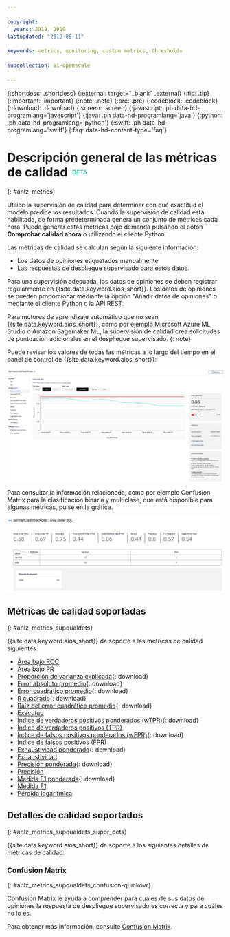 ```yaml
---

copyright:
  years: 2018, 2019
lastupdated: "2019-06-11"

keywords: metrics, monitoring, custom metrics, thresholds

subcollection: ai-openscale

---
```


{:shortdesc: .shortdesc}
{:external: target="_blank" .external}
{:tip: .tip}
{:important: .important}
{:note: .note}
{:pre: .pre}
{:codeblock: .codeblock}
{:download: .download}
{:screen: .screen}
{:javascript: .ph data-hd-programlang='javascript'}
{:java: .ph data-hd-programlang='java'}
{:python: .ph data-hd-programlang='python'}
{:swift: .ph data-hd-programlang='swift'}
{:faq: data-hd-content-type='faq'}

# Descripción general de las métricas de calidad ![etiqueta beta](images/beta.png)
{: #anlz_metrics}

Utilice la supervisión de calidad para determinar con qué exactitud el modelo predice los resultados. Cuando la supervisión de calidad está habilitada, de forma predeterminada genera un conjunto de métricas cada hora. Puede generar estas métricas bajo demanda pulsando el botón **Comprobar calidad ahora** o utilizando el cliente Python.

Las métricas de calidad se calculan según la siguiente información:

- Los datos de opiniones etiquetados manualmente
- Las respuestas de despliegue supervisado para estos datos.

Para una supervisión adecuada, los datos de opiniones se deben registrar regularmente en {{site.data.keyword.aios_short}}. Los datos de opiniones se pueden proporcionar mediante la opción "Añadir datos de opiniones" o mediante el cliente Python o la API REST.

Para motores de aprendizaje automático que no sean {{site.data.keyword.aios_short}}, como por ejemplo Microsoft Azure ML Studio o Amazon Sagemaker ML, la supervisión de calidad crea solicitudes de puntuación adicionales en el despliegue supervisado.
{: note}

Puede revisar los valores de todas las métricas a lo largo del tiempo en el panel de control de {{site.data.keyword.aios_short}}:

![Gráfico de métricas de calidad que muestra desviación del área bajo ROC](images/quality_metrics_001.png)


Para consultar la información relacionada, como por ejemplo Confusion Matrix para la clasificación binaria y multiclase, que está disponible para algunas métricas, pulse en la gráfica.

![Tabla de detalles de las métricas de calidad](images/quality_metrics_002.png)

## Métricas de calidad soportadas
{: #anlz_metrics_supqualdets}

{{site.data.keyword.aios_short}} da soporte a las métricas de calidad siguientes:

- [Área bajo ROC](https://test.cloud.ibm.com/docs/services/ai-openscale?topic=ai-openscale-quality_roc)
- [Área bajo PR](https://test.cloud.ibm.com/docs/services/ai-openscale?topic=ai-openscale-quality-area-pr)
- [Proporción de varianza explicada](https://test.cloud.ibm.com/docs/services/ai-openscale?topic=ai-openscale-quality_var){: download}
- [Error absoluto promedio](https://test.cloud.ibm.com/docs/services/ai-openscale?topic=ai-openscale-quality_abserror){: download}
- [Error cuadrático promedio](https://test.cloud.ibm.com/docs/services/ai-openscale?topic=ai-openscale-quality_squerror){: download}
- [R cuadrado](https://test.cloud.ibm.com/docs/services/ai-openscale?topic=ai-openscale-quality_r_squared){: download}
- [Raíz del error cuadrático promedio](https://test.cloud.ibm.com/docs/services/ai-openscale?topic=ai-openscale-supqualdets_squ_errors_mean){: download}
- [Exactitud](https://test.cloud.ibm.com/docs/services/ai-openscale?topic=ai-openscale-accuracy-opener)
- [Índice de verdaderos positivos ponderados (wTPR)](https://test.cloud.ibm.com/docs/services/ai-openscale?topic=ai-openscale-quality-wtpr){: download}
- [Índice de verdaderos positivos (TPR)](https://test.cloud.ibm.com/docs/services/ai-openscale?topic=ai-openscale-quality_tpr)
- [Índice de falsos positivos ponderados (wFPR)](https://test.cloud.ibm.com/docs/services/ai-openscale?topic=ai-openscale-quality_wfpr_weighted){: download}
- [Índice de falsos positivos (FPR)](https://test.cloud.ibm.com/docs/services/ai-openscale?topic=ai-openscale-quality_fpr_false)
- [Exhaustividad ponderada](https://test.cloud.ibm.com/docs/services/ai-openscale?topic=ai-openscale-quality_weighted_recall){: download}
- [Exhaustividad](https://test.cloud.ibm.com/docs/services/ai-openscale?topic=ai-openscale-quality_recall)
- [Precisión ponderada](https://test.cloud.ibm.com/docs/services/ai-openscale?topic=ai-openscale-quality_wgth_prec){: download}
- [Precisión](https://test.cloud.ibm.com/docs/services/ai-openscale?topic=ai-openscale-quality_precision)
- [Medida F1 ponderada](https://test.cloud.ibm.com/docs/services/ai-openscale?topic=ai-openscale-quality_wght_f1-measure){: download}
- [Medida F1](https://test.cloud.ibm.com/docs/services/ai-openscale?topic=ai-openscale-quality_f1-measr)
- [Pérdida logarítmica](https://test.cloud.ibm.com/docs/services/ai-openscale?topic=ai-openscale-quality_log_loss)

## Detalles de calidad soportados
{: #anlz_metrics_supqualdets_suppr_dets}

{{site.data.keyword.aios_short}} da soporte a los siguientes detalles de métricas de calidad:

### Confusion Matrix
{: #anlz_metrics_supqualdets_confusion-quickovr}

Confusion Matrix le ayuda a comprender para cuáles de sus datos de opiniones la respuesta de despliegue supervisado es correcta y para cuáles no lo es.

Para obtener más información, consulte [Confusion Matrix](/docs/services/ai-openscale?topic=ai-openscale-it-conf-mtx).
